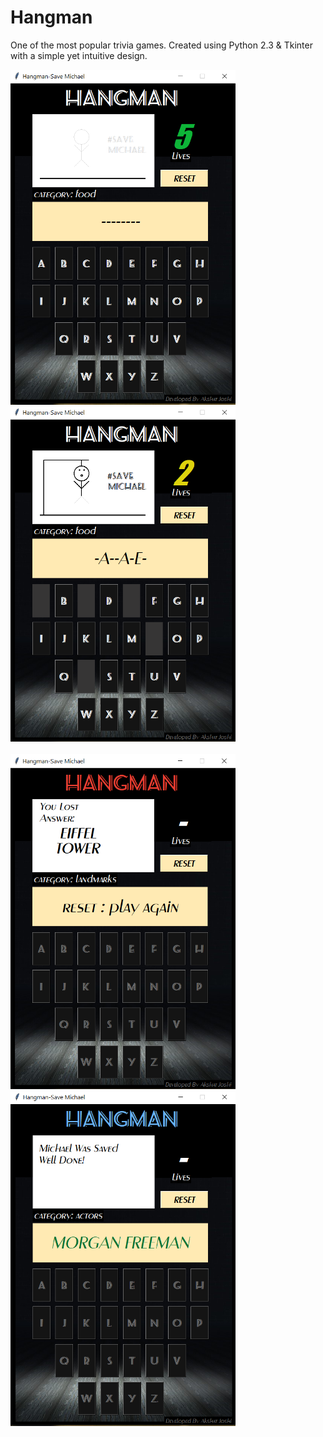 # Hangman
 One of the most popular trivia games. Created using Python 2.3 & Tkinter with a simple yet intuitive design.

<img src="Screenshots/Main1.png" alt="Hangman 1" width="360" height="536"/> &nbsp; &nbsp; <img src="Screenshots/Main2.png" alt="Hangman 2" width="360" height="536"/>
<br><br>
<img src="Screenshots/Main3.png" alt="Hangman 3" width="360" height="536"/> &nbsp; &nbsp; <img src="Screenshots/Main4.png" alt="Hangman 4" width="360" height="536"/>

